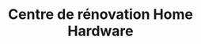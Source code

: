 ---
title: "Centre de rénovation Home Hardware"
url: /quebec/centre-de-renovation-home-hardware/
shop: doityourself
---
